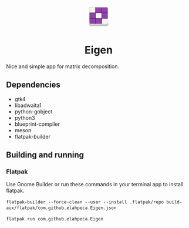 <div align="center">
  <img src="./data/icons/hicolor/scalable/apps/com.github.elahpeca.Eigen.svg" height="64"/><h1>Eigen</h1>
</div>
Nice and simple app for matrix decomposition.

## Dependencies

- gtk4
- libadwaita1
- python-gobject
- python3
- blueprint-compiler
- meson
- flatpak-builder

## Building and running

### Flatpak

Use Gnome Builder or run these commands in your terminal app to install flatpak.

```
flatpak-builder --force-clean --user --install .flatpak/repo build-aux/flatpak/com.github.elahpeca.Eigen.json
```

```
flatpak run com.github.elahpeca.Eigen
```
